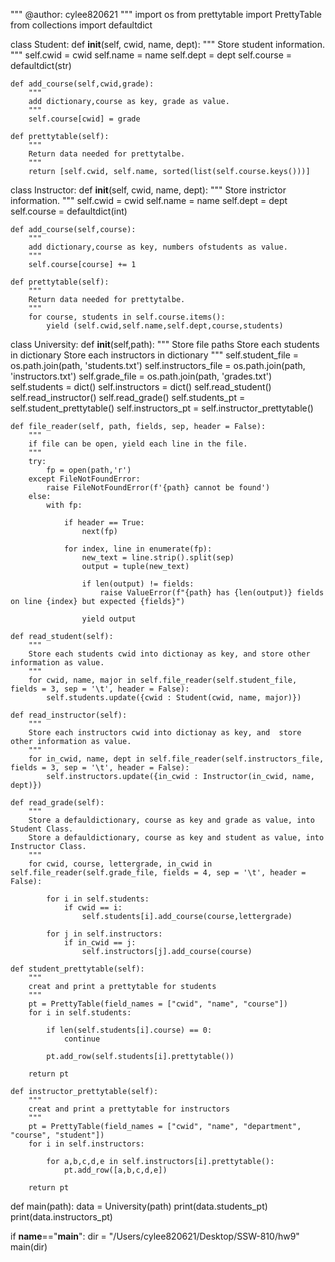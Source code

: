"""
@author: cylee820621
"""
import os
from prettytable import PrettyTable
from collections import defaultdict

class Student:
    def __init__(self, cwid, name, dept):
        """
        Store student information.
        """
        self.cwid = cwid
        self.name = name
        self.dept = dept
        self.course = defaultdict(str)

    def add_course(self,cwid,grade):
        """
        add dictionary,course as key, grade as value.
        """
        self.course[cwid] = grade
    
    def prettytable(self):
        """
        Return data needed for prettytalbe.
        """
        return [self.cwid, self.name, sorted(list(self.course.keys()))]
        

class Instructor:
    def __init__(self, cwid, name, dept):
        """
        Store instrictor information.
        """
        self.cwid = cwid
        self.name = name
        self.dept = dept
        self.course = defaultdict(int)

    def add_course(self,course):
        """
        add dictionary,course as key, numbers ofstudents as value.
        """
        self.course[course] += 1

    def prettytable(self):
        """
        Return data needed for prettytalbe.
        """
        for course, students in self.course.items():
            yield (self.cwid,self.name,self.dept,course,students)
    

class University:
    def __init__(self,path):
        """
        Store file paths
        Store each students in dictionary
        Store each instructors in dictionary
        """
        self.student_file = os.path.join(path, 'students.txt')
        self.instructors_file = os.path.join(path, 'instructors.txt')
        self.grade_file = os.path.join(path, 'grades.txt')
        self.students = dict()
        self.instructors = dict()
        self.read_student()
        self.read_instructor()
        self.read_grade()
        self.students_pt = self.student_prettytable()
        self.instructors_pt = self.instructor_prettytable()

    def file_reader(self, path, fields, sep, header = False):
        """
        if file can be open, yield each line in the file.
        """
        try:
            fp = open(path,'r')
        except FileNotFoundError:
            raise FileNotFoundError(f'{path} cannot be found')
        else:
            with fp:

                if header == True:
                    next(fp)

                for index, line in enumerate(fp):
                    new_text = line.strip().split(sep)
                    output = tuple(new_text)

                    if len(output) != fields:
                        raise ValueError(f"{path} has {len(output)} fields on line {index} but expected {fields}")
                    
                    yield output    

    def read_student(self):
        """
        Store each students cwid into dictionay as key, and store other information as value.
        """
        for cwid, name, major in self.file_reader(self.student_file, fields = 3, sep = '\t', header = False):
            self.students.update({cwid : Student(cwid, name, major)})
    
    def read_instructor(self):
        """
        Store each instructors cwid into dictionay as key, and  store other information as value.
        """
        for in_cwid, name, dept in self.file_reader(self.instructors_file, fields = 3, sep = '\t', header = False):
            self.instructors.update({in_cwid : Instructor(in_cwid, name, dept)})
    
    def read_grade(self):
        """
        Store a defauldictionary, course as key and grade as value, into Student Class.
        Store a defauldictionary, course as key and student as value, into Instructor Class.
        """
        for cwid, course, lettergrade, in_cwid in self.file_reader(self.grade_file, fields = 4, sep = '\t', header = False):    
            
            for i in self.students:
                if cwid == i:
                    self.students[i].add_course(course,lettergrade)

            for j in self.instructors:
                if in_cwid == j:
                    self.instructors[j].add_course(course)
        
    def student_prettytable(self):  
        """
        creat and print a prettytable for students
        """
        pt = PrettyTable(field_names = ["cwid", "name", "course"])
        for i in self.students:

            if len(self.students[i].course) == 0:
                continue

            pt.add_row(self.students[i].prettytable())

        return pt

    def instructor_prettytable(self):
        """
        creat and print a prettytable for instructors
        """  
        pt = PrettyTable(field_names = ["cwid", "name", "department", "course", "student"])
        for i in self.instructors:

            for a,b,c,d,e in self.instructors[i].prettytable():
                pt.add_row([a,b,c,d,e])

        return pt


def main(path):
    data = University(path)
    print(data.students_pt)
    print(data.instructors_pt)
    
if __name__=="__main__":
    dir = "/Users/cylee820621/Desktop/SSW-810/hw9"
    main(dir)
